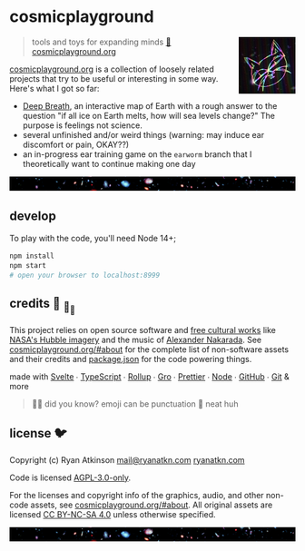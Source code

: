 # cosmicplayground

[<img src="/src/assets/characters/cosmic-kitty.jpg" align="right" width="100">](https://www.cosmicplayground.org)

> tools and toys for expanding minds
> [:milky_way: cosmicplayground.org](https://www.cosmicplayground.org)

[cosmicplayground.org](https://www.cosmicplayground.org)
is a collection of loosely related projects
that try to be useful or interesting in some way.
Here's what I got so far:

- [Deep Breath](https://www.cosmicplayground.org/#deep-breath),
  an interactive map of Earth with a rough answer to the question
  "if all ice on Earth melts, how will sea levels change?"
  The purpose is feelings not science.
- several unfinished and/or weird things
  (warning: may induce ear discomfort or pain, OKAY??)
- an in-progress ear training game on the `earworm` branch
  that I theoretically want to continue making one day

[![galaxies](/src/assets/space/galaxies-banner.jpg)](/src/assets/space/galaxies.jpg)

## develop

To play with the code, you'll need Node 14+;

```bash
npm install
npm start
# open your browser to localhost:8999
```

## credits :turtle: <sub>:turtle:</sub><sub><sub>:turtle:</sub></sub>

This project relies on open source software and
[free cultural works](https://creativecommons.org/share-your-work/public-domain/freeworks/)
like [NASA's Hubble imagery](https://www.spacetelescope.org)
and the music of [Alexander Nakarada](https://www.serpentsoundstudios.com).
See [cosmicplayground.org/#about](https://www.cosmicplayground.org/#about)
for the complete list of non-software assets and their credits
and [package.json](package.json) for the code powering things.

made with [Svelte](https://github.com/sveltejs/svelte) ∙
[TypeScript](https://github.com/microsoft/TypeScript) ∙
[Rollup](https://github.com/rollup/rollup) ∙
[Gro](https://github.com/feltcoop/gro) ∙
[Prettier](https://github.com/prettier/prettier) ∙
[Node](https://nodejs.org) ∙
[GitHub](https://github.com) ∙ [Git](https://git-scm.com/) & more

> :rainbow::sparkles: did you know? emoji can be punctuation :snail: neat huh

## license :bird:

Copyright (c) Ryan Atkinson <mail@ryanatkn.com>
[ryanatkn.com](https://www.ryanatkn.com)

Code is licensed [AGPL-3.0-only](LICENSE).

For the licenses and copyright info of the
graphics, audio, and other non-code assets,
see [cosmicplayground.org/#about](https://www.cosmicplayground.org/#about).
All original assets are licensed
[CC BY-NC-SA 4.0](https://creativecommons.org/licenses/by-nc-sa/4.0/)
unless otherwise specified.

[![galaxies](/src/assets/space/galaxies-banner.jpg)](/src/assets/space/galaxies.jpg)
